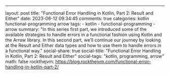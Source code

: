 ---
layout: post
title: "Functional Error Handling in Kotlin, Part 2: Result and Either"
date:   2023-06-12 09:34:45
comments: true
categories: kotlin functional-programming arrow
tags:
    - kotlin
    - functional-programming
    - arrow
summary: "In this series first part, we introduced some of the available strategies to handle errors in a functional fashion using Kotlin and the Arrow library. In this second part, we’ll continue our journey by looking at the Result and Either data types and how to use them to handle errors in a functional way."
social-share: true
social-title: "Functional Error Handling in Kotlin, Part 2: Result and Either"
social-tags: "kotlin, programming, arrow"
math: false
rockthejvm: https://blog.rockthejvm.com/functional-error-handling-in-kotlin-part-2/